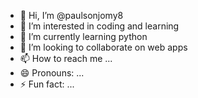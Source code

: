 - 👋 Hi, I’m @paulsonjomy8
- 👀 I’m interested in coding and learning
- 🌱 I’m currently learning  python
- 💞️ I’m looking to collaborate on web apps
- 📫 How to reach me ...
- 😄 Pronouns: ...
- ⚡ Fun fact: ...

<!---
paulsonjomy8/paulsonjomy8 is a ✨ special ✨ repository because its `README.md` (this file) appears on your GitHub profile.
You can click the Preview link to take a look at your changes.
--->
